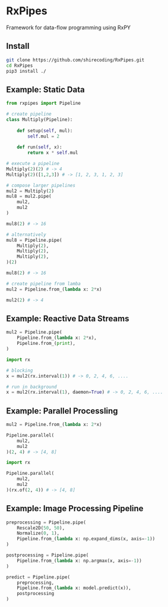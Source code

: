 # RxPipes
Framework for data-flow programming using RxPY

## Install

```bash
git clone https://github.com/shirecoding/RxPipes.git
cd RxPipes
pip3 install ./
```

## Example: Static Data

```python
from rxpipes import Pipeline

# create pipeline
class Multiply(Pipeline):
    
    def setup(self, mul):
        self.mul = 2
    
    def run(self, x):
        return x * self.mul

# execute a pipeline
Multiply(2)(2) # -> 4
Multiply(2)([1,2,3]) # -> [1, 2, 3, 1, 2, 3]

# compose larger pipelines
mul2 = Multiply(2)
mul8 = mul2.pipe(
    mul2,
    mul2
)

mul8(2) # -> 16

# alternatively
mul8 = Pipeline.pipe(
    Multiply(2),
    Multiply(2),
    Multiply(2),
)(2)

mul8(2) # -> 16

# create pipeline from lamba
mul2 = Pipeline.from_(lambda x: 2*x)

mul2(2) # -> 4
```

## Example: Reactive Data Streams

```python
mul2 = Pipeline.pipe(
    Pipeline.from_(lambda x: 2*x),
    Pipeline.from_(print),
)

import rx

# blocking
x = mul2(rx.interval(1)) # -> 0, 2, 4, 6, ....

# run in background
x = mul2(rx.interval(1), daemon=True) # -> 0, 2, 4, 6, ....
```

## Example: Parallel Processling

```python
mul2 = Pipeline.from_(lambda x: 2*x)

Pipeline.parallel(
    mul2,
    mul2
)(2, 4) # -> [4, 8]

import rx

Pipeline.parallel(
    mul2,
    mul2
)(rx.of(2, 4)) # -> [4, 8]
```

## Example: Image Processing Pipeline

```python
preprocessing = Pipeline.pipe(
    Rescale2D(50, 50),
    Normalize(0, 1),
    Pipeline.from_(lambda x: np.expand_dims(x, axis=-1))
)

postprocessing = Pipeline.pipe(
    Pipeline.from_(lambda x: np.argmax(x, axis=-1))
)

predict = Pipeline.pipe(
    preprocessing,
    Pipeline.from_(lambda x: model.predict(x)),
    postprocessing
)
```